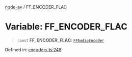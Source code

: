 [node-av](../globals.md) / FF\_ENCODER\_FLAC

# Variable: FF\_ENCODER\_FLAC

> `const` **FF\_ENCODER\_FLAC**: [`FFAudioEncoder`](../type-aliases/FFAudioEncoder.md)

Defined in: [encoders.ts:248](https://github.com/seydx/av/blob/f8631fc881b394300b1479f511d55cf1c370a87f/src/constants/encoders.ts#L248)

